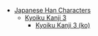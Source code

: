 - [Japanese Han Characters](<../../_ja/ja_han/README.md>)
	- [Kyoiku Kanji 3](<../../_ja/ja_han/1_kyoiku/kyoiku-3/README.md>)
		- [Kyoiku Kanji 3 (ko)](<../../_ja/ja_han/1_kyoiku/kyoiku-3/ko.md>)